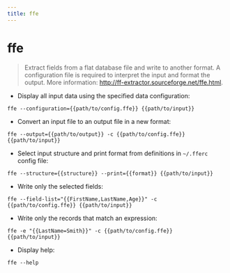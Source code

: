 ```yaml
---
title: ffe
---
```

# ffe

> Extract fields from a flat database file and write to another format.
> A configuration file is required to interpret the input and format the output.
> More information: <http://ff-extractor.sourceforge.net/ffe.html>.

- Display all input data using the specified data configuration:

`ffe --configuration={{path/to/config.ffe}} {{path/to/input}}`

- Convert an input file to an output file in a new format:

`ffe --output={{path/to/output}} -c {{path/to/config.ffe}} {{path/to/input}}`

- Select input structure and print format from definitions in `~/.fferc` config file:

`ffe --structure={{structure}} --print={{format}} {{path/to/input}}`

- Write only the selected fields:

`ffe --field-list="{{FirstName,LastName,Age}}" -c {{path/to/config.ffe}} {{path/to/input}}`

- Write only the records that match an expression:

`ffe -e "{{LastName=Smith}}" -c {{path/to/config.ffe}} {{path/to/input}}`

- Display help:

`ffe --help`
